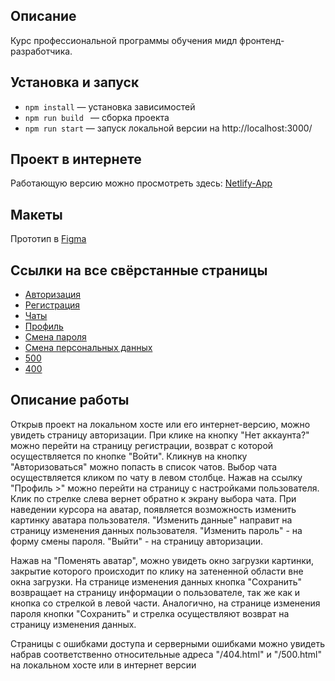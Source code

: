 ## Описание

Курс профессиональной программы обучения мидл фронтенд-разработчика.

## Установка и запуск

-   `npm install` — установка зависимостей
-   `npm run build ` — сборка проекта
-   `npm run start` — запуск локальной версии на http://localhost:3000/

## Проект в интернете

Работающую версию можно просмотреть здесь:
[Netlify-App](https://deploy--resplendent-lamington-09b434.netlify.app/)

## Макеты

Прототип в [Figma](<https://www.figma.com/file/IwpjO4IdUYca2gTCO89hQ0/Chat_external_link-(Copy)?type=design&node-id=1-600&mode=design&t=ZrhM6YX70Q5OFtkP-0>)

## Ссылки на все свёрстанные страницы

-   [Авторизация](<https://www.figma.com/file/IwpjO4IdUYca2gTCO89hQ0/Chat_external_link-(Copy)?type=design&node-id=1-600&mode=design&t=jIZTNmlfPOy8NyJj-4>)
-   [Регистрация](<https://www.figma.com/file/IwpjO4IdUYca2gTCO89hQ0/Chat_external_link-(Copy)?type=design&node-id=1-658&mode=design&t=jIZTNmlfPOy8NyJj-4>)
-   [Чаты](<https://www.figma.com/file/IwpjO4IdUYca2gTCO89hQ0/Chat_external_link-(Copy)?type=design&node-id=1-2&mode=design&t=jIZTNmlfPOy8NyJj-4>)
-   [Профиль](<https://www.figma.com/file/IwpjO4IdUYca2gTCO89hQ0/Chat_external_link-(Copy)?type=design&node-id=1-498&mode=design&t=jIZTNmlfPOy8NyJj-4>)
-   [Смена пароля](<https://www.figma.com/file/IwpjO4IdUYca2gTCO89hQ0/Chat_external_link-(Copy)?type=design&node-id=12-35&mode=design&t=jIZTNmlfPOy8NyJj-4>)
-   [Смена персональных данных](<https://www.figma.com/file/IwpjO4IdUYca2gTCO89hQ0/Chat_external_link-(Copy)?type=design&node-id=1-515&mode=design&t=jIZTNmlfPOy8NyJj-4>)
-   [500](<https://www.figma.com/file/IwpjO4IdUYca2gTCO89hQ0/Chat_external_link-(Copy)?type=design&node-id=1-616&mode=design&t=jIZTNmlfPOy8NyJj-4>)
-   [400](<https://www.figma.com/file/IwpjO4IdUYca2gTCO89hQ0/Chat_external_link-(Copy)?type=design&node-id=1-612&mode=design&t=jIZTNmlfPOy8NyJj-4>)

## Описание работы

Открыв проект на локальном хосте или его интернет-версию, можно увидеть страницу авторизации.
При клике на кнопку "Нет аккаунта?" можно перейти на страницу регистрации, возврат с которой осуществляется по кнопке "Войти".
Кликнув на кнопку "Авторизоваться" можно попасть в список чатов. Выбор чата осуществляется кликом по чату в левом столбце.
Нажав на ссылку "Профиль >" можно перейти на страницу с настройками пользователя. Клик по стрелке слева вернет обратно к экрану выбора чата.
При наведении курсора на аватар, появляется возможность изменить картинку аватара пользователя.
"Изменить данные" направит на страницу изменения данных пользователя.
"Изменить пароль" - на форму смены пароля.
"Выйти" - на страницу авторизации.

Нажав на "Поменять аватар", можно увидеть окно загрузки картинки, закрытие которого происходит по клику на затененной области вне окна загрузки.
На странице изменения данных кнопка "Сохранить" возвращает на страницу информации о пользователе, так же как и кнопка со стрелкой в левой части.
Аналогично, на странице изменения пароля кнопки "Сохранить" и стрелка осуществляют возврат на страницу изменения данных.

Страницы с ошибками доступа и серверными ошибками можно увидеть набрав соответственно относительные адреса "/404.html" и "/500.html" на локальном хосте или в интернет версии
